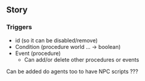 ## Story

### Triggers

* id (so it can be disabled/remove)
* Condition (procedure world ... -> boolean)
* Event (procedure)
    * Can add/or delete other procedures or events

Can be added do agents too to have NPC scripts ???


